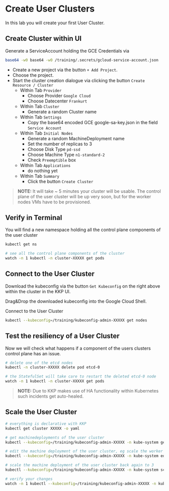 # Create User Clusters

In this lab you will create your first User Cluster.

## Create Cluster within UI

Generate a ServiceAccount holding the GCE Credentials via

```bash
base64 -w0 base64 -w0 /training/.secrets/gcloud-service-account.json
```

- Create a new project via the button `+ Add Project`.
- Choose the project.
- Start the cluster creation dialogue via clicking the button `Create Resource / Cluster`
  - Within Tab `Provider`
    - Choose Provider `Google Cloud`
    - Choose Datecenter `Frankurt`
  - Within Tab `Cluster`
    - Generate a random Cluster name
  - Within Tab `Settings`
    - Copy the base64 encoded GCE google-sa-key.json in the field `Service Account`
  - Within Tab `Initial Nodes`
    - Generate a random MachineDeployment name
    - Set the number of replicas to 3
    - Choose Disk Type `pd-ssd`
    - Choose Machine Type `n1-standard-2`
    - Check `Preemptible` box
  - Within Tab `Applications`
    - do nothing yet
  - Within Tab `Summary`
    - Click the button `Create Cluster`

>**NOTE:**
>It will take ~ 5 minutes your cluster will be usable. The control plane of the user cluster will be up very soon, but for the worker nodes VMs have to be provisioned.

## Verify in Terminal

You will find a new namespace holding all the control plane components of the user cluster

```bash
kubectl get ns

# see all the control plane components of the cluster
watch -n 1 kubectl -n cluster-XXXXX get pods
```

## Connect to the User Cluster

Download the kubeconfig via the button `Get Kubeconfig` on the right above within the cluster in the KKP UI.

Drag&Drop the downloaded kubeconfig into the Google Cloud Shell.

Connect to the User Cluster

```bash
kubectl --kubeconfig=/training/kubeconfig-admin-XXXXX get nodes
```

## Test the resiliency of a User Cluster

Now we will check what happens if a component of the users clusters control plane has an issue.

```bash
# delete one of the etcd nodes
kubectl -n cluster-XXXXX delete pod etcd-0

# the StatefulSet will take care to restart the deleted etcd-0 node
watch -n 1 kubectl -n cluster-XXXXX get pods
```

>**NOTE:**
>Due to KKP makes use of HA functionality within Kubernetes such incidents get auto-healed.

## Scale the User Cluster

```bash
# everything is declarative with KKP
kubectl get cluster XXXXX -o yaml

# get machinedeployments of the user cluster
kubectl --kubeconfig=/training/kubeconfig-admin-XXXXX -n kube-system get machinedeployment

# edit the machine deployment of the user cluster, eg scale the worker nodes to 1 replica
kubectl --kubeconfig=/training/kubeconfig-admin-XXXXX -n kube-system edit md MD-NAME

# scale the machine deployment of the user cluster back again to 3
kubectl --kubeconfig=/training/kubeconfig-admin-XXXXX -n kube-system scale md MD-NAME --replicas 3

# verify your changes
watch -n 1 kubectl --kubeconfig=/training/kubeconfig-admin-XXXXX -n kube-system get md,ms,machine,nodes
```
